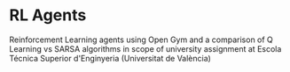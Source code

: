 # RL Agents
Reinforcement Learning agents using Open Gym and a comparison of Q Learning vs SARSA algorithms in scope of 
university assignment at Escola Técnica Superior d'Enginyeria (Universitat de València)
